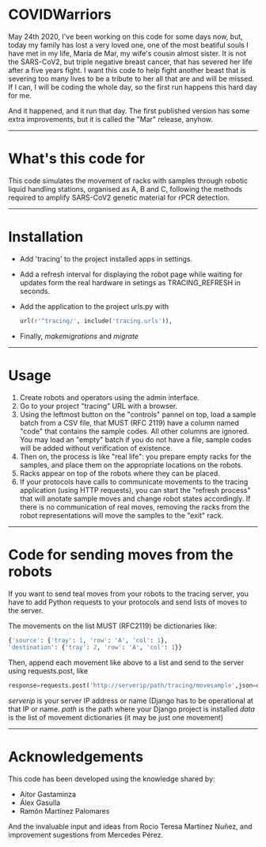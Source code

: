 # COVIDWarriors

May 24th 2020, I've been working on this code for some days now, but, today my family has lost a very loved one, one of the most beatiful souls I have met in my life, María de Mar, my wife's cousin almost sister. It is not the SARS-CoV2, but triple negative breast cancer, that has severed her life after a five years fight. I want this code to help fight another beast that is severing too many lives to be a tribute to her all that are and will be missed. If I can, I will be coding the whole day, so the first run happens this hard day for me.

And it happened, and it run that day. The first published version has some extra improvements, but it is called the "Mar" release, anyhow.

--------------
# What's this code for

This code simulates the movement of racks with samples through robotic liquid handling stations, organised as A, B and C, following the methods required to amplify SARS-CoV2 genetic material for rPCR detection.

--------------
# Installation

- Add 'tracing' to the project installed apps in settings.
- Add a refresh interval for displaying the robot page while waiting for updates form the real hardware in setings as TRACING_REFRESH in seconds.
- Add the application to the project urls.py with

   ```python
   url(r'^tracing/', include('tracing.urls')),
   ```

- Finally, _makemigrations_ and _migrate_

--------------
# Usage

1. Create robots and operators using the admin interface.
2. Go to your project "tracing" URL with a browser.
3. Using the leftmost button on the "controls" pannel on top, load a sample batch from a CSV file, that MUST (RFC 2119) have a column named "code" that contains the sample codes. All other columns are ignored. You may load an "empty" batch if you do not have a file, sample codes will be added without verification of existence.
4. Then on, the process is like "real life": you prepare empty racks for the samples, and place them on the appropriate locations on the robots.
5. Racks appear on top of the robots where they can be placed.
6. If your protocols have calls to communicate movements to the tracing application (using HTTP requests), you can start the "refresh process" that will anotate sample moves and change robot states accordingly. If there is no communication of real moves, removing the racks from the robot representations will move the samples to the "exit" rack.

--------------
# Code for sending moves from the robots

If you want to send teal moves from your robots to the tracing server, you have to add Python requests to your protocols and send lists of moves to the server. 

The movements on the list MUST (RFC2119) be dictionaries like:

   ```python
   {'source': {'tray': 1, 'row': 'A', 'col': 1}, 
   'destination': {'tray': 2, 'row': 'A', 'col': 1}}
   ```

Then, append each movement like above to a list and send to the server using requests.post, like

   ```python
   response=requests.post('http://serverip/path/tracing/movesample',json=data)
   ```

_serverip_ is your server IP address or name (Django has to be operational at that IP or name.
_path_ is the path where your Django project is installed
_data_ is the list of movement dictionaries (it may be just one movement)

--------------
# Acknowledgements

This code has been developed using the knowledge shared by:

- Aitor Gastaminza
- Álex Gasulla
- Ramón Martínez Palomares

And the invaluable input and ideas from Rocio Teresa Martínez Nuñez, and improvement sugestions from Mercedes Pérez.

